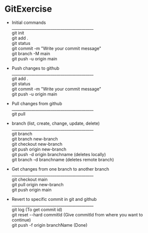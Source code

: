 # GitExercise

* Initial commands <br>
__________________________________________ <br>
git init <br>
git add .  <br>
git status <br>
git commit -m "Write your commit message" <br>
git branch -M main <br>
git push -u origin main <br>

* Push changes to github <br>
__________________________________________ <br>
git add .  <br>
git status <br>
git commit -m "Write your commit message" <br>
git push -u origin main <br>

* Pull changes from github <br>
__________________________________________ <br>
git pull  <br>

* branch (list, create, change, update, delete) <br>
__________________________________________ <br>
git branch  <br>
git branch new-branch <br>
git checkout new-branch <br>
git push origin new-branch <br>
git push -d origin branchname  (deletes locally) <br> 
git branch -d branchname  (deletes remote branch) <br>

* Get changes from one branch to another branch <br>
__________________________________________ <br>
git checkout main <br>
git pull origin new-branch <br>
git push origin main <br>

* Revert to specific commit in git and github <br>
__________________________________________ <br>
git log  (To get commit id)<br>
git reset --hard commitId (Give commitId from where you want to continue)<br>
git push -f origin branchName (Done)<br>
